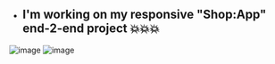 - ## I'm working on my responsive "Shop:App" end-2-end project 💥💥💥

![image](https://user-images.githubusercontent.com/81360728/193538398-cd0e3519-d152-48c2-9b82-6741568b7ecb.png)
![image](https://user-images.githubusercontent.com/81360728/193538419-94bddc19-3195-4bd5-af76-a63e6cba0fa8.png)
